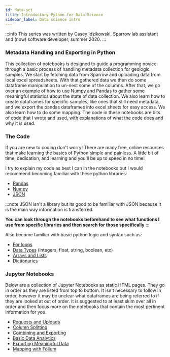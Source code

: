 ```yaml
---
id: data-sci
title: Introductory Python for Data Science
sidebar_label: Data science intro
---
```


:::info
This series was written by Casey Idzikowski, Sparrow lab assistant and (now) software developer, summer 2020.
:::

### Metadata Handling and Exporting in Python

This collection of notebooks is designed to guide a programming novice through a
basic process of handling metadata collection for geologic samples. We start by
fetching data from Sparrow and uploading data from local excel spreadsheets.
With that gathered data we then do some dataframe manipulation to un-nest some
of the columns. After that, we go over an example of how to use Numpy and Pandas
to gather some meaningful statistics about the state of data collection. We also
learn how to create dataframes for specific samples, like ones that still need
metadata, and we export the pandas dataframes into excel sheets for easy access.
We also learn how to do some mapping. The code in these notebooks are bits of
code that I wrote and used, with explanations of what the code does and why it
is used.

### The Code

If you are new to coding don't worry! There are many free, online resources that
make learning the basics of Python simple and painless. A little bit of time,
dedication, and learning and you'll be up to speed in no time!

I try to explain my code as best I can in the notebooks but I would recommend becoming familiar with these python libraries:

- [Pandas](https://pandas.pydata.org/)
- [Numpy](https://numpy.org/)
- [JSON](https://www.w3schools.com/whatis/whatis_json.asp)

:::note
JSON isn't a library but its good to be familiar with JSON because it is the main way information is transferred.

**You can look through the notebooks beforehand to see what functions I use from specific libraries and then search for those specifically**
:::

Also become familiar with basic python logic and syntax such as:

- [For loops](https://www.w3schools.com/python/python_for_loops.asp)
- [Data Types](https://realpython.com/python-data-types/) (integers, float, string, boolean, etc)
- [Arrays and Lists](https://www.w3schools.com/python/python_arrays.asp)
- [Dictionaries](https://www.w3schools.com/python/python_dictionaries.asp)

### Jupyter Notebooks

Below are a collection of Jupyter Notebooks as static HTML pages. They go in order as they are listed from top to bottom. It isn't necessary to follow in order, however it may be unclear what dataframes are being referred to if they are looked at out of order. It is suggested to at least skim over all in order and then focus more on the notebooks that contain the most pertinent information for you.

- [Requests and Uploads](/docs/datascience/requests-uploads)
- [Column Splitting](/docs/datascience/column-splitting)
- [Combining and Exporting](/docs/datascience/combine)
- [Basic Data Analytics](/docs/datascience/data-analytics)
- [Exporting Meaningful Data](/docs/datascience/export)
- [Mapping with Folium](/docs/datascience/mapping)

